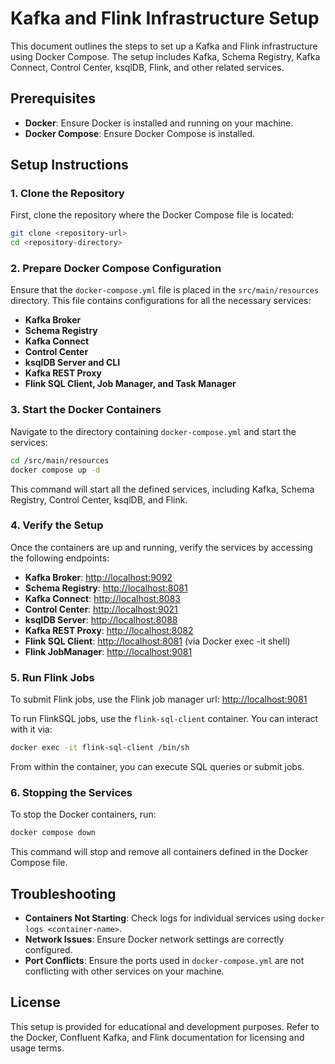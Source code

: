 
# Kafka and Flink Infrastructure Setup

This document outlines the steps to set up a Kafka and Flink infrastructure using Docker Compose. The setup includes Kafka, Schema Registry, Kafka Connect, Control Center, ksqlDB, Flink, and other related services.

## Prerequisites

- **Docker**: Ensure Docker is installed and running on your machine.
- **Docker Compose**: Ensure Docker Compose is installed.

## Setup Instructions

### 1. Clone the Repository

First, clone the repository where the Docker Compose file is located:

```bash
git clone <repository-url>
cd <repository-directory>
```

### 2. Prepare Docker Compose Configuration

Ensure that the `docker-compose.yml` file is placed in the `src/main/resources` directory. This file contains configurations for all the necessary services:

- **Kafka Broker**
- **Schema Registry**
- **Kafka Connect**
- **Control Center**
- **ksqlDB Server and CLI**
- **Kafka REST Proxy**
- **Flink SQL Client, Job Manager, and Task Manager**

### 3. Start the Docker Containers

Navigate to the directory containing `docker-compose.yml` and start the services:

```bash
cd /src/main/resources
docker compose up -d
```

This command will start all the defined services, including Kafka, Schema Registry, Control Center, ksqlDB, and Flink.

### 4. Verify the Setup

Once the containers are up and running, verify the services by accessing the following endpoints:

- **Kafka Broker**: [http://localhost:9092](http://localhost:9092)
- **Schema Registry**: [http://localhost:8081](http://localhost:8081)
- **Kafka Connect**: [http://localhost:8083](http://localhost:8083)
- **Control Center**: [http://localhost:9021](http://localhost:9021)
- **ksqlDB Server**: [http://localhost:8088](http://localhost:8088)
- **Kafka REST Proxy**: [http://localhost:8082](http://localhost:8082)
- **Flink SQL Client**: [http://localhost:8081](http://localhost:8081) (via Docker exec -it shell)
- **Flink JobManager**: [http://localhost:9081](http://localhost:9081)

### 5. Run Flink Jobs
To submit Flink jobs, use the Flink job manager url: [http://localhost:9081](http://localhost:9081)

To run FlinkSQL jobs, use the `flink-sql-client` container. You can interact with it via:

```bash
docker exec -it flink-sql-client /bin/sh
```

From within the container, you can execute SQL queries or submit jobs.

### 6. Stopping the Services

To stop the Docker containers, run:

```bash
docker compose down
```

This command will stop and remove all containers defined in the Docker Compose file.

## Troubleshooting

- **Containers Not Starting**: Check logs for individual services using `docker logs <container-name>`.
- **Network Issues**: Ensure Docker network settings are correctly configured.
- **Port Conflicts**: Ensure the ports used in `docker-compose.yml` are not conflicting with other services on your machine.

## License

This setup is provided for educational and development purposes. Refer to the Docker, Confluent Kafka, and Flink documentation for licensing and usage terms.
